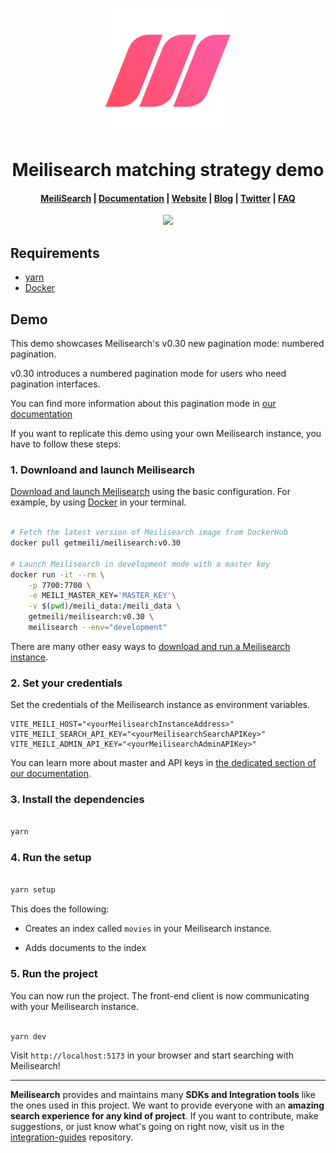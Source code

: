 <p align="center">
  <img src="https://raw.githubusercontent.com/meilisearch/integration-guides/master/assets/logos/logo.svg" alt="Meilisearch" width="200" height="200" />
</p>
<h1 align="center">Meilisearch matching strategy demo</h1>

<h4 align="center">
  <a href="https://github.com/meilisearch/MeiliSearch">MeiliSearch</a> |
  <a href="https://docs.meilisearch.com">Documentation</a> |
  <a href="https://www.meilisearch.com">Website</a> |
  <a href="https://blog.meilisearch.com">Blog</a> |
  <a href="https://twitter.com/meilisearch">Twitter</a> |
  <a href="https://docs.meilisearch.com/faq">FAQ</a>
</h4>

<p align="center">
  <a href="https://github.com/meilisearch/MeiliSearch/discussions" alt="Discussions"><img src="https://img.shields.io/badge/github-discussions-red" /></a>
</p>

## Requirements

 - [yarn](https://yarnpkg.com/)
 - [Docker](https://docs.docker.com/get-docker/)

## Demo

This demo showcases Meilisearch's v0.30 new pagination mode: numbered pagination.

v0.30 introduces a numbered pagination mode for users who need pagination interfaces.

You can find more information about this pagination mode in [our documentation](https://docs.meilisearch.com/learn/advanced/pagination.html#numbered-page-selectors)

If you want to replicate this demo using your own Meilisearch instance, you have to follow these steps:
  
### 1. Downloand and launch Meilisearch

[Download and launch Meilisearch](https://docs.meilisearch.com/learn/getting_started/quick_start.html) using the basic configuration. For example, by using [Docker](https://docs.docker.com/get-docker/) in your terminal.

```bash

# Fetch the latest version of Meilisearch image from DockerHub
docker pull getmeili/meilisearch:v0.30

# Launch Meilisearch in development mode with a master key
docker run -it --rm \
    -p 7700:7700 \
    -e MEILI_MASTER_KEY='MASTER_KEY'\
    -v $(pwd)/meili_data:/meili_data \
    getmeili/meilisearch:v0.30 \
    meilisearch --env="development"
```

There are many other easy ways to [download and run a Meilisearch instance](https://docs.meilisearch.com/learn/getting_started/quick_start.html#download-and-launch).


### 2. Set your credentials

Set the credentials of the Meilisearch instance as environment variables. 
```
VITE_MEILI_HOST="<yourMeilisearchInstanceAddress>"
VITE_MEILI_SEARCH_API_KEY="<yourMeilisearchSearchAPIKey>"
VITE_MEILI_ADMIN_API_KEY="<yourMeilisearchAdminAPIKey>"
```

You can learn more about master and API keys in [the dedicated section of our documentation](https://docs.meilisearch.com/learn/security/master_api_keys.html).

### 3. Install the dependencies

```bash

yarn

```

### 4. Run the setup

```bash

yarn setup

```

This does the following:

- Creates an index called `movies` in your Meilisearch instance.

- Adds documents to the index


### 5. Run the project

You can now run the project. The front-end client is now communicating with your Meilisearch instance.

```bash

yarn dev

```

 Visit `http://localhost:5173` in your browser and start searching with Meilisearch!

<hr>

**Meilisearch** provides and maintains many **SDKs and Integration tools** like the ones used in this project. We want to provide everyone with an **amazing search experience for any kind of project**. If you want to contribute, make suggestions, or just know what's going on right now, visit us in the [integration-guides](https://github.com/meilisearch/integration-guides) repository.
